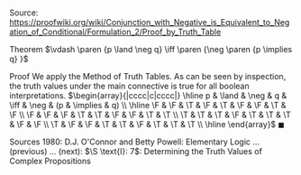 # 

Source: https://proofwiki.org/wiki/Conjunction_with_Negative_is_Equivalent_to_Negation_of_Conditional/Formulation_2/Proof_by_Truth_Table

Theorem
$\vdash \paren {p \land \neg q} \iff \paren {\neg \paren {p \implies q} }$


Proof
We apply the Method of Truth Tables.
As can be seen by inspection, the truth values under the main connective is true for all boolean interpretations.
$\begin{array}{|cccc|c|cccc|} \hline
p & \land & \neg & q & \iff & \neg & (p & \implies & q) \\
\hline
\F & \F & \T & \F & \T & \F & \F & \T & \F \\
\F & \F & \F & \T & \T & \F & \F & \T & \T \\
\T & \T & \T & \F & \T & \T & \T & \F & \F \\
\T & \F & \F & \T & \T & \F & \T & \T & \T \\
\hline
\end{array}$
$\blacksquare$


Sources
1980: D.J. O'Connor and Betty Powell: Elementary Logic ... (previous) ... (next): $\S \text{I}: 7$: Determining the Truth Values of Complex Propositions




